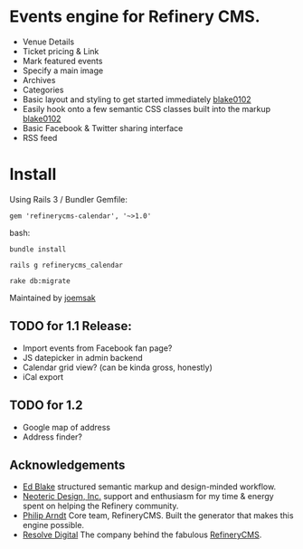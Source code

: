 # Events engine for Refinery CMS.

* Venue Details
* Ticket pricing & Link
* Mark featured events
* Specify a main image
* Archives
* Categories
* Basic layout and styling to get started immediately [blake0102](http://github.com/blake0102)
* Easily hook onto a few semantic CSS classes built into the markup [blake0102](http://github.com/blake0102)
* Basic Facebook & Twitter sharing interface
* RSS feed

# Install

Using Rails 3 / Bundler Gemfile:

    gem 'refinerycms-calendar', '~>1.0'

bash:

    bundle install

    rails g refinerycms_calendar

    rake db:migrate



Maintained by [joemsak](http://github.com/joemsak)

## TODO for 1.1 Release:

* Import events from Facebook fan page?
* JS datepicker in admin backend
* Calendar grid view? (can be kinda gross, honestly)
* iCal export

## TODO for 1.2

* Google map of address
* Address finder?

## Acknowledgements

* [Ed Blake](http://github.com/blake0102) structured semantic markup and design-minded workflow.
* [Neoteric Design, Inc.](http://www.neotericdesign.com) support and enthusiasm for my time & energy spent on helping the Refinery community.
* [Philip Arndt](http://github.com/parndt) Core team, RefineryCMS. Built the generator that makes this engine possible.
* [Resolve Digital](http://www.resolvedigital.com) The company behind the fabulous [RefineryCMS](http://www.refinerycms.com).
